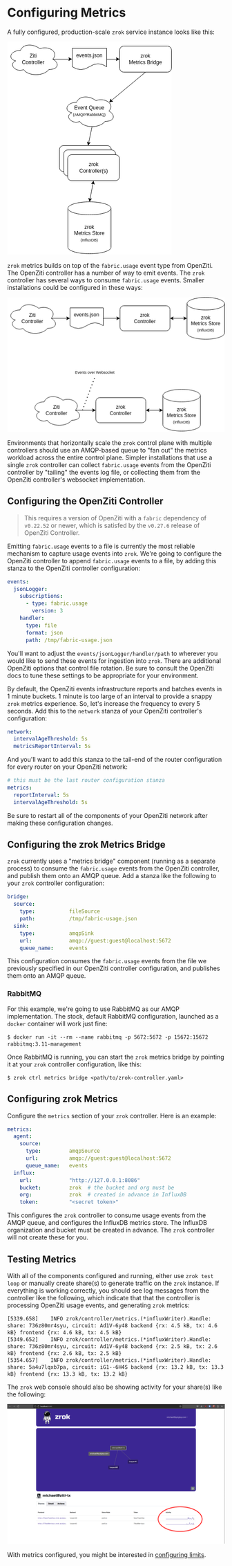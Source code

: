 # Configuring Metrics

A fully configured, production-scale `zrok` service instance looks like this:

![zrok Metrics Architecture](images/metrics-architecture.png)

`zrok` metrics builds on top of the `fabric.usage` event type from OpenZiti. The OpenZiti controller has a number of way to emit events. The `zrok` controller has several ways to consume `fabric.usage` events. Smaller installations could be configured in these ways:

![zrok simplified metrics architecture](images/metrics-architecture-simple.png)

Environments that horizontally scale the `zrok` control plane with multiple controllers should use an AMQP-based queue to "fan out" the metrics workload across the entire control plane. Simpler installations that use a single `zrok` controller can collect `fabric.usage` events from the OpenZiti controller by "tailing" the events log file, or collecting them from the OpenZiti controller's websocket implementation.

## Configuring the OpenZiti Controller

> This requires a version of OpenZiti with a `fabric` dependency of `v0.22.52` or newer, which is satisfed by the `v0.27.6` release of OpenZiti Controller.

Emitting `fabric.usage` events to a file is currently the most reliable mechanism to capture usage events into `zrok`. We're going to configure the OpenZiti controller to append `fabric.usage` events to a file, by adding this stanza to the OpenZiti controller configuration:

```yaml
events:
  jsonLogger:
    subscriptions:
      - type: fabric.usage
        version: 3
    handler:
      type: file
      format: json
      path: /tmp/fabric-usage.json
```

You'll want to adjust the `events/jsonLogger/handler/path` to wherever you would like to send these events for ingestion into `zrok`. There are additional OpenZiti options that control file rotation. Be sure to consult the OpenZiti docs to tune these settings to be appropriate for your environment.

By default, the OpenZiti events infrastructure reports and batches events in 1 minute buckets. 1 minute is too large of an interval to provide a snappy `zrok` metrics experience. So, let's increase the frequency to every 5 seconds. Add this to the `network` stanza of your OpenZiti controller's configuration:

```yaml
network:
  intervalAgeThreshold: 5s 
  metricsReportInterval: 5s
```

And you'll want to add this stanza to the tail-end of the router configuration for every router on your OpenZiti network:

```yaml
# this must be the last router configuration stanza
metrics:
  reportInterval: 5s
  intervalAgeThreshold: 5s
```

Be sure to restart all of the components of your OpenZiti network after making these configuration changes.

## Configuring the zrok Metrics Bridge

`zrok` currently uses a "metrics bridge" component (running as a separate process) to consume the `fabric.usage` events from the OpenZiti controller, and publish them onto an AMQP queue. Add a stanza like the following to your `zrok` controller configuration:

```yaml
bridge:
  source:
    type:           fileSource
    path:           /tmp/fabric-usage.json
  sink:
    type:           amqpSink
    url:            amqp://guest:guest@localhost:5672
    queue_name:     events
```

This configuration consumes the `fabric.usage` events from the file we previously specified in our OpenZiti controller configuration, and publishes them onto an AMQP queue. 

### RabbitMQ

For this example, we're going to use RabbitMQ as our AMQP implementation. The stock, default RabbitMQ configuration, launched as a `docker` container will work just fine:

```
$ docker run -it --rm --name rabbitmq -p 5672:5672 -p 15672:15672 rabbitmq:3.11-management
```

Once RabbitMQ is running, you can start the `zrok` metrics bridge by pointing it at your `zrok` controller configuration, like this:

```
$ zrok ctrl metrics bridge <path/to/zrok-controller.yaml>
```

## Configuring zrok Metrics

Configure the `metrics` section of your `zrok` controller. Here is an example:

```yaml
metrics:
  agent:
    source:
      type:         amqpSource
      url:          amqp://guest:guest@localhost:5672
      queue_name:   events
  influx:
    url:            "http://127.0.0.1:8086"
    bucket:         zrok  # the bucket and org must be
    org:            zrok  # created in advance in InfluxDB
    token:          "<secret token>"
```

This configures the `zrok` controller to consume usage events from the AMQP queue, and configures the InfluxDB metrics store. The InfluxDB organization and bucket must be created in advance. The `zrok` controller will not create these for you.

## Testing Metrics

With all of the components configured and running, either use `zrok test loop` or manually create share(s) to generate traffic on the `zrok` instance. If everything is working correctly, you should see log messages from the controller like the following, which indicate that that the controller is processing OpenZiti usage events, and generating `zrok` metrics:

```
[5339.658]    INFO zrok/controller/metrics.(*influxWriter).Handle: share: 736z80mr4syu, circuit: Ad1V-6y48 backend {rx: 4.5 kB, tx: 4.6 kB} frontend {rx: 4.6 kB, tx: 4.5 kB}
[5349.652]    INFO zrok/controller/metrics.(*influxWriter).Handle: share: 736z80mr4syu, circuit: Ad1V-6y48 backend {rx: 2.5 kB, tx: 2.6 kB} frontend {rx: 2.6 kB, tx: 2.5 kB}
[5354.657]    INFO zrok/controller/metrics.(*influxWriter).Handle: share: 5a4u7lqxb7pa, circuit: iG1--6H4S backend {rx: 13.2 kB, tx: 13.3 kB} frontend {rx: 13.3 kB, tx: 13.2 kB}
```

The `zrok` web console should also be showing activity for your share(s) like the following:

![zrok web console activity](images/zrok-console-activity.png)

With metrics configured, you might be interested in [configuring limits](configuring-limits.md).